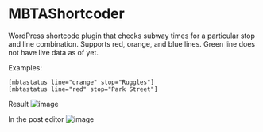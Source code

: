 MBTAShortcoder
==============

WordPress shortcode plugin that checks subway times for a particular stop and line combination.
Supports red, orange, and blue lines.
Green line does not have live data as of yet.

Examples:
```
[mbtastatus line="orange" stop="Ruggles"]
[mbtastatus line="red" stop="Park Street"]
```
Result
![image](https://cloud.githubusercontent.com/assets/930169/2713218/4c70509c-c4e3-11e3-9dac-a041dbf5164f.png)

In the post editor
![image](https://cloud.githubusercontent.com/assets/930169/2704469/ceae1646-c46d-11e3-84e4-d6799f9f8fce.png)
